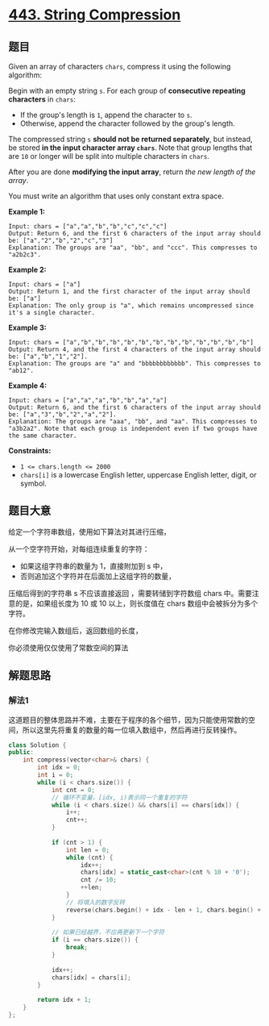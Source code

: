 # [443. String Compression](https://leetcode.com/problems/string-compression/)

## 题目

Given an array of characters `chars`, compress it using the following algorithm:

Begin with an empty string `s`. For each group of **consecutive repeating characters** in `chars`:

- If the group's length is `1`, append the character to `s`.
- Otherwise, append the character followed by the group's length.

The compressed string `s` **should not be returned separately**, but instead, be stored **in the input character array `chars`**. Note that group lengths that are `10` or longer will be split into multiple characters in `chars`.

After you are done **modifying the input array**, return *the new length of the array*.

You must write an algorithm that uses only constant extra space.

 

**Example 1:**

```
Input: chars = ["a","a","b","b","c","c","c"]
Output: Return 6, and the first 6 characters of the input array should be: ["a","2","b","2","c","3"]
Explanation: The groups are "aa", "bb", and "ccc". This compresses to "a2b2c3".
```

**Example 2:**

```
Input: chars = ["a"]
Output: Return 1, and the first character of the input array should be: ["a"]
Explanation: The only group is "a", which remains uncompressed since it's a single character.
```

**Example 3:**

```
Input: chars = ["a","b","b","b","b","b","b","b","b","b","b","b","b"]
Output: Return 4, and the first 4 characters of the input array should be: ["a","b","1","2"].
Explanation: The groups are "a" and "bbbbbbbbbbbb". This compresses to "ab12".
```

**Example 4:**

```
Input: chars = ["a","a","a","b","b","a","a"]
Output: Return 6, and the first 6 characters of the input array should be: ["a","3","b","2","a","2"].
Explanation: The groups are "aaa", "bb", and "aa". This compresses to "a3b2a2". Note that each group is independent even if two groups have the same character.
```

 

**Constraints:**

- `1 <= chars.length <= 2000`
- `chars[i]` is a lowercase English letter, uppercase English letter, digit, or symbol.

## 题目大意

给定一个字符串数组，使用如下算法对其进行压缩，

从一个空字符开始，对每组连续重复的字符：

* 如果这组字符串的数量为 1，直接附加到 s 中，
* 否则追加这个字符并在后面加上这组字符的数量，

压缩后得到的字符串 s 不应该直接返回 ，需要转储到字符数组 chars 中。需要注意的是，如果组长度为 10 或 10 以上，则长度值在 chars 数组中会被拆分为多个字符。

在你修改完输入数组后，返回数组的长度，

你必须使用仅仅使用了常数空间的算法

## 解题思路

### 解法1

这道题目的整体思路并不难，主要在于程序的各个细节，因为只能使用常数的空间，所以这里先将重复的数量的每一位填入数组中，然后再进行反转操作。

`````c++
class Solution {
public:
    int compress(vector<char>& chars) {
        int idx = 0;
        int i = 0;
        while (i < chars.size()) {
            int cnt = 0;
            // 循环不变量，[idx, i)表示同一个重复的字符
            while (i < chars.size() && chars[i] == chars[idx]) {
                i++;
                cnt++;
            }
            
            if (cnt > 1) {
                int len = 0;
                while (cnt) {
                    idx++;
                    chars[idx] = static_cast<char>(cnt % 10 + '0');
                    cnt /= 10;
                    ++len;
                }
                // 将填入的数字反转
                reverse(chars.begin() + idx - len + 1, chars.begin() + idx + 1);
            }
            
            // 如果已经越界，不应再更新下一个字符
            if (i == chars.size()) {
                break;
            }
            
            idx++;
            chars[idx] = chars[i];
        }
        
        return idx + 1;
    }
};
`````

